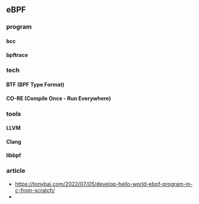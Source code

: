 ## eBPF

### program

#### bcc

#### bpftrace

### tech

#### BTF (BPF Type Format)

#### CO-RE (Compile Once - Run Everywhere)

### tools

#### LLVM

#### Clang

#### libbpf

### article

- https://tonybai.com/2022/07/05/develop-hello-world-ebpf-program-in-c-from-scratch/
- 



